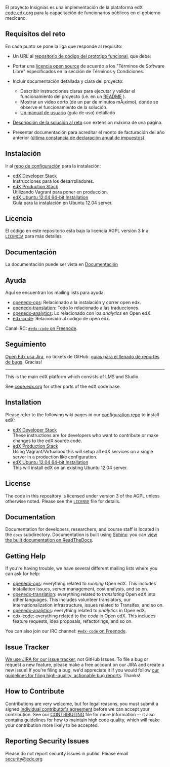 El proyecto Insignias es una implementación de la plataforma edX [code.edx.org](http://code.edx.org/) para la capacitación de funcionarios públicos en el gobierno mexicano.

Requisitos del reto
-------------------

En cada punto se pone la liga que responde al requisito:

* Un URL al [repositorio de código del prototipo funcional](https://github.com/elviejo79/insignias), que debe:

* Portar una [licencia open source](https://github.com/elviejo79/insignias/blob/master/LICENCIA)  de acuerdo a los "Términos de Software Libre" especificados en la sección de Términos y Condiciones.
* Incluir documentación detallada y clara del proyecto:
  * Describir instrucciones claras para ejecutar y validar el funcionamiento del proyecto (i.e. en un [README](https://github.com/elviejo79/insignias/blob/master/README.md) ).
  * Mostrar un video corto (de un par de minutos mÃ¡ximo), donde se observe el funcionamiento de la solución.
  * [Un manual de usuario](http://elviejo79.github.io/starter-book/) (guía de uso) detallado

* [Descripción de la solución al reto](http://elviejo79.github.io/starter-book/index.html) con extensión máxima de una página.

* Presentar documentación para acreditar el monto de facturación del año anterior ([última constancia de declaración anual de impuestos](https://drive.google.com/file/d/0B5x-DxhduKF5dlZoYlVLcXhVSUc1WnVEcy1zT0RtWllPQWFn/view?usp=sharing)).



Instalación
------------

Ir al [repo de configuración](https://github.com/edx/configuration) para la instalación:

* [edX Developer Stack](https://github.com/edx/configuration/wiki/edX-Developer-Stack)
<br/>Instrucciones para los desarrolladores.
* [edX Production Stack](https://github.com/edx/configuration/wiki/edX-Production-Stack)
<br/>Utilizando Vagrant para poner en producción.
* [edX Ubuntu 12.04 64-bit Installation](https://github.com/edx/configuration/wiki/edX-Ubuntu-12.04-64-bit-Installation)
<br/>Guía para la instalación en Ubuntu 12.04 server.


Licencia
-------
El código en este repositorio esta bajo la licencia AGPL versión 3 Ir a [`LICENCIA`](https://github.com/edx/edx-platform/blob/master/LICENCIA) para más detalles


Documentación
-------------

La documentación puede ser vista en
[Documentación](http://elviejo79.github.io/starter-book/)



Ayuda
------------

Aquí se encuentran los mailing lists para ayuda:

* [openedx-ops](https://groups.google.com/forum/#!forum/openedx-ops):
  Relacionado a la instalación y correr open edx.
* [openedx-translation](https://groups.google.com/forum/#!forum/openedx-translation):
  Todo lo relacionado a las traducciones.
* [openedx-analytics](https://groups.google.com/forum/#!forum/openedx-analytics):
  Lo relacionado con los *analytics* en Open edX.
* [edx-code](https://groups.google.com/forum/#!forum/edx-code):
  Relacionado al código de open edx.

Canal IRC: [`#edx-code` on Freenode](http://webchat.freenode.net/?channels=edx-code).

Seguimiento
-------------

[Open Edx usa Jira](https://openedx.atlassian.net/), no tickets de GitHub.
[guías para el llenado de reportes de bugs](https://openedx.atlassian.net/wiki/display/SUST/How+to+File+a+Quality+Bug+Report).
Gracias!



-------------------------

This is the main edX platform which consists of LMS and Studio.

See [code.edx.org](http://code.edx.org/) for other parts of the edX code base.

Installation
------------

Please refer to the following wiki pages in our [configuration repo](https://github.com/edx/configuration) to install edX:

* [edX Developer Stack](https://github.com/edx/configuration/wiki/edX-Developer-Stack)
<br/>These instructions are for developers who want to contribute or make changes to the edX source code.
* [edX Production Stack](https://github.com/edx/configuration/wiki/edX-Production-Stack)
<br/>Using Vagrant/Virtualbox this will setup all edX services on a single server in a production like configuration.
* [edX Ubuntu 12.04 64-bit Installation](https://github.com/edx/configuration/wiki/edX-Ubuntu-12.04-64-bit-Installation)
<br/>This will install edX on an existing Ubuntu 12.04 server.


License
-------

The code in this repository is licensed under version 3 of the AGPL unless
otherwise noted. Please see the
[`LICENSE`](https://github.com/edx/edx-platform/blob/master/LICENSE) file
for details.

Documentation
-------------

Documentation for developers, researchers, and course staff is located in the
`docs` subdirectory. Documentation is built using
[Sphinx](http://sphinx-doc.org/): you can [view the built documentation on
ReadTheDocs](http://docs.edx.org/).

Getting Help
------------

If you're having trouble, we have several different mailing lists where you can
ask for help:

* [openedx-ops](https://groups.google.com/forum/#!forum/openedx-ops):
  everything related to *running* Open edX. This includes
  installation issues, server management, cost analysis, and so on.
* [openedx-translation](https://groups.google.com/forum/#!forum/openedx-translation):
  everything related to *translating* Open edX into
  other languages. This includes volunteer translators, our internationalization
  infrastructure, issues related to Transifex, and so on.
* [openedx-analytics](https://groups.google.com/forum/#!forum/openedx-analytics):
  everything related to *analytics* in Open edX.
* [edx-code](https://groups.google.com/forum/#!forum/edx-code):
  everything related to the *code* in Open edX. This includes
  feature requests, idea proposals, refactorings, and so on.

You can also join our IRC channel: [`#edx-code` on Freenode](http://webchat.freenode.net/?channels=edx-code).

Issue Tracker
-------------

[We use JIRA for our issue tracker](https://openedx.atlassian.net/), not
GitHub Issues. To file a bug or request a new feature, please make a free
account on our JIRA and create a new issue! If you're filing a bug,
we'd appreciate it if you would follow
[our guidelines for filing high-quality, actionable bug reports](https://openedx.atlassian.net/wiki/display/SUST/How+to+File+a+Quality+Bug+Report).
Thanks!

How to Contribute
-----------------

Contributions are very welcome, but for legal reasons, you must submit a signed
[individual contributor's agreement](http://code.edx.org/individual-contributor-agreement.pdf)
before we can accept your contribution. See our
[CONTRIBUTING](https://github.com/edx/edx-platform/blob/master/CONTRIBUTING.rst)
file for more information -- it also contains guidelines for how to maintain
high code quality, which will make your contribution more likely to be accepted.

Reporting Security Issues
-------------------------

Please do not report security issues in public. Please email security@edx.org
